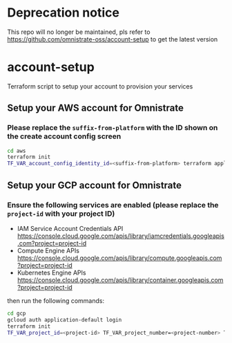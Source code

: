 
# Deprecation notice

This repo will no longer be maintained, pls refer to https://github.com/omnistrate-oss/account-setup to get the latest version

# account-setup 

Terraform script to setup your account to provision your services

## Setup your AWS account for Omnistrate
### Please replace the `suffix-from-platform` with the ID shown on the create account config screen
```bash
cd aws
terraform init
TF_VAR_account_config_identity_id=<suffix-from-platform> terraform apply
```

## Setup your GCP account for Omnistrate
### Ensure the following services are enabled (please replace the `project-id` with your project ID)
- IAM Service Account Credentials API
https://console.cloud.google.com/apis/library/iamcredentials.googleapis.com?project=project-id
- Compute Engine APIs
https://console.cloud.google.com/apis/library/compute.googleapis.com?project=project-id
- Kubernetes Engine APIs
https://console.cloud.google.com/apis/library/container.googleapis.com?project=project-id

then run the following commands:

```bash
cd gcp
gcloud auth application-default login
terraform init
TF_VAR_project_id=<project-id> TF_VAR_project_number=<project-number> TF_VAR_account_config_identity_id=<suffix-from-platform> terraform apply
```
